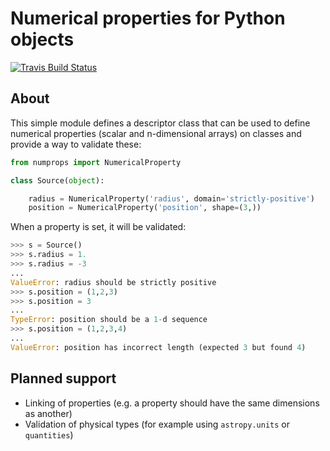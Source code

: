 Numerical properties for Python objects
=======================================

[![Travis Build Status](https://travis-ci.org/astrofrog/numprops.svg?branch=master)](https://travis-ci.org/astrofrog/numprops)

About
-----

This simple module defines a descriptor class that can be used to define
numerical properties (scalar and n-dimensional arrays) on classes and provide a
way to validate these:

```python
from numprops import NumericalProperty

class Source(object):

    radius = NumericalProperty('radius', domain='strictly-positive')
    position = NumericalProperty('position', shape=(3,))
```
        
When a property is set, it will be validated:

```python
>>> s = Source()
>>> s.radius = 1.
>>> s.radius = -3
...
ValueError: radius should be strictly positive
>>> s.position = (1,2,3)
>>> s.position = 3
...
TypeError: position should be a 1-d sequence
>>> s.position = (1,2,3,4)
...
ValueError: position has incorrect length (expected 3 but found 4)
```

Planned support
---------------

* Linking of properties (e.g. a property should have the same dimensions as another)
* Validation of physical types (for example using ``astropy.units`` or ``quantities``)

